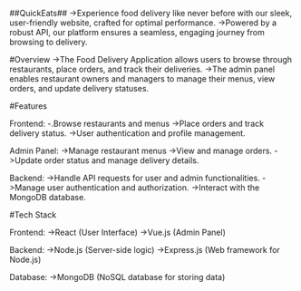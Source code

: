 ##QuickEats##
 ->Experience food delivery like never before with our sleek, user-friendly website, crafted for optimal performance. 
 ->Powered by a robust API, our platform ensures a seamless, engaging journey from browsing to delivery. 

#Overview
->The Food Delivery Application allows users to browse through restaurants, place orders, and track their deliveries. 
->The admin panel enables restaurant owners and managers to manage their menus, view orders, and update delivery statuses.

#Features

Frontend:
-.Browse restaurants and menus
->Place orders and track delivery status.
->User authentication and profile management.

Admin Panel:
->Manage restaurant menus
->View and manage orders.
->Update order status and manage delivery details.

Backend:
->Handle API requests for user and admin functionalities.
->Manage user authentication and authorization.
->Interact with the MongoDB database.

#Tech Stack

Frontend:
->React (User Interface)
->Vue.js (Admin Panel)

Backend:
->Node.js (Server-side logic)
->Express.js (Web framework for Node.js)

Database:
->MongoDB (NoSQL database for storing data)
